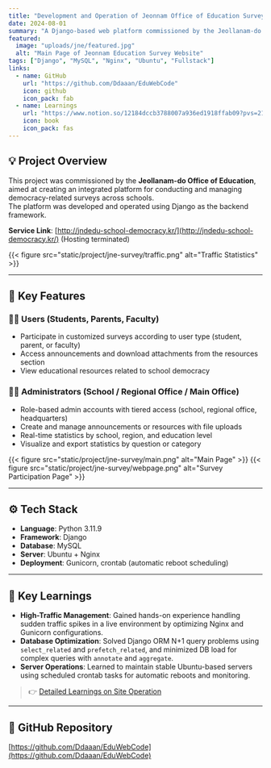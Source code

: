 ```yaml
---
title: "Development and Operation of Jeonnam Office of Education Survey Website"
date: 2024-08-01
summary: "A Django-based web platform commissioned by the Jeollanam-do Office of Education, enabling integrated management of school democracy surveys with statistical and administrative functions."
featured:
  image: "uploads/jne/featured.jpg"
  alt: "Main Page of Jeonnam Education Survey Website"
tags: ["Django", "MySQL", "Nginx", "Ubuntu", "Fullstack"]
links:
  - name: GitHub
    url: "https://github.com/Ddaaan/EduWebCode"
    icon: github
    icon_pack: fab
  - name: Learnings
    url: "https://www.notion.so/12184dccb3788007a936ed1918ffab09?pvs=21"
    icon: book
    icon_pack: fas
---
```


## 💡 Project Overview
This project was commissioned by the **Jeollanam-do Office of Education**, aimed at creating an integrated platform for conducting and managing democracy-related surveys across schools.  
The platform was developed and operated using Django as the backend framework.

**Service Link**: [http://jndedu-school-democracy.kr/](http://jndedu-school-democracy.kr/) (Hosting terminated)

{{< figure src="static/project/jne-survey/traffic.png" alt="Traffic Statistics" >}}

---

## 🌟 Key Features
### 👩‍🏫 Users (Students, Parents, Faculty)
- Participate in customized surveys according to user type (student, parent, or faculty)  
- Access announcements and download attachments from the resources section  
- View educational resources related to school democracy  

### 🧑‍💻 Administrators (School / Regional Office / Main Office)
- Role-based admin accounts with tiered access (school, regional office, headquarters)  
- Create and manage announcements or resources with file uploads  
- Real-time statistics by school, region, and education level  
- Visualize and export statistics by question or category  

{{< figure src="static/project/jne-survey/main.png" alt="Main Page" >}}
{{< figure src="static/project/jne-survey/webpage.png" alt="Survey Participation Page" >}}

---

## ⚙️ Tech Stack
- **Language**: Python 3.11.9  
- **Framework**: Django  
- **Database**: MySQL  
- **Server**: Ubuntu + Nginx  
- **Deployment**: Gunicorn, crontab (automatic reboot scheduling)

---

## 🧠 Key Learnings
- **High-Traffic Management**: Gained hands-on experience handling sudden traffic spikes in a live environment by optimizing Nginx and Gunicorn configurations.  
- **Database Optimization**: Solved Django ORM N+1 query problems using `select_related` and `prefetch_related`, and minimized DB load for complex queries with `annotate` and `aggregate`.  
- **Server Operations**: Learned to maintain stable Ubuntu-based servers using scheduled crontab tasks for automatic reboots and monitoring.

> 👉 [Detailed Learnings on Site Operation](https://www.notion.so/12184dccb3788007a936ed1918ffab09?pvs=21)

---

## 🔗 GitHub Repository
[https://github.com/Ddaaan/EduWebCode](https://github.com/Ddaaan/EduWebCode)
